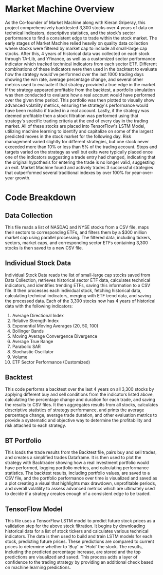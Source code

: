 # Market Machine Overview
As the Co-founder of Market Machine along with Kieran Griperay, this project comprehensively backtested 3,300 stocks over 4 years of data on technical indicators, descriptive statistics, and the stock's sector performance to find a consistent edge to trade within the stock market. The early stages of Market Machine relied heavily on quality data collection where stocks were filtered by market cap to include all small-large cap stocks. After this, 4 years of historical data was collected on each stock through TA-Lib, and Yfinance, as well as a customized sector performance indicator which tracked technical indicators from each sector ETF. Different combinations of these indicators were then used in the backtest to evaluate how the strategy would've performed over the last 1000 trading days showing the win rate, average percentage change, and several other metrics used to evaluate if that strategy provided a true edge in the market. If the strategy appeared profitable from the backtest, a portfolio simulation was then conducted to evaluate how a real account would have performed over the given time period. This portfolio was then plotted to visually show advanced volatility metrics, ensuring the strategy's performance would have been realistic if traded in a real account. Lastly, if the strategy was deemed profitable then a stock filtration was performed using that strategy's specific trading criteria at the end of every day in the trading market. All of these stocks are placed into TensorFlow's LSTM Model, utilizing machine learning to identify and capitalize on some of the largest predicted moves in the stock market for the following day. Risk management varied slightly for different strategies, but one stock never exceeded more than 10% or less than 5% of the trading account. Stops and targets varied on the strategy as well but exits were typically placed once one of the indicators suggesting a trade entry had changed, indicating that the original hypothesis for entering the trade is no longer valid, suggesting an exit. Market Machine found and actively trades 3 successful strategies that outperformed several traditional indexes by over 100% for year-over-year growth. 


# Code Breakdown
## Data Collection
This file reads a list of NASDAQ and NYSE stocks from a CSV file, maps their sectors to corresponding ETFs, and filters them by a $300 million market cap using parallel processing. The filtered data, including tickers, sectors, market caps, and corresponding sector ETFs containing 3,300 stocks is then saved to a new CSV file.

## Individual Stock Data
Individual Stock Data reads the list of small-large cap stocks saved from Data Collection, retrieves historical sector ETF data, calculates technical indicators, and identifies trending ETFs, saving this information to a CSV file. It then processes each individual stock, fetching historical data, calculating technical indicators, merging with ETF trend data, and saving the processed data. Each of the 3,300 stocks now has 4 years of historical data with the following indicators:

1. Average Directional Index
2. Relative Strength Index
3. Exponential Moving Averages (20, 50, 100)
4. Bollinger Bands
5. Moving Average Convergence Divergence
6. Average True Range
7. Parabolic SAR
8. Stochastic Oscillator
9. Volume
10. ETF Sector Performance (Customized)

## Backtest
This code performs a backtest over the last 4 years on all 3,300 stocks by applying different buy and sell conditions from the indicators listed above, calculating the percentage change and duration for each trade, and saving the results to CSV files. It then aggregates results from all stocks, calculates descriptive statistics of strategy performance, and prints the average percentage change, average trade duration, and other evaluation metrics to provide a systematic and objective way to determine the profitability and risk attached to each strategy.

## BT Portfolio
This loads the trade results from the Backtest file, pairs buy and sell trades, and creates a simplified trades Dataframe. It is then used to plot the strategy with Backtrader showing how a real investment portfolio would have performed, logging portfolio metrics, and calculating performance statistics. The backtest results, including portfolio values, are saved to a CSV file, and the portfolio performance over time is visualized and saved as a plot creating a visual that highlights max drawdown, unprofitable periods, and overall volatility to assess advanced metrics which are ultimately used to decide if a strategy creates enough of a consistent edge to be traded.

## TensorFlow Model
This file uses a TensorFlow LSTM model to predict future stock prices as a validation step for the above stock filtration. It begins by downloading historical data for a list of stock tickers and calculates various technical indicators. The data is then used to build and train LSTM models for each stock, predicting future prices. These predictions are compared to current prices to determine whether to 'Buy' or 'Hold' the stock. The results, including the predicted percentage increase, are stored and the top predictions are visualized and saved. This process adds a layer of confidence to the trading strategy by providing an additional check based on machine learning predictions.






